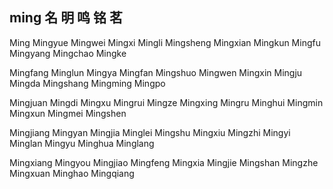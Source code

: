 ming  名 明 鸣 铭 茗 
---

Ming Mingyue Mingwei Mingxi Mingli Mingsheng Mingxian Mingkun Mingfu Mingyang Mingchao Mingke 

Mingfang Minglun Mingya Mingfan Mingshuo Mingwen Mingxin Mingju Mingda Mingshang Mingming Mingpo 

Mingjuan Mingdi Mingxu Mingrui Mingze Mingxing Mingru Minghui Mingmin Mingxun Mingmei Mingshen 

Mingjiang Mingyan Mingjia Minglei Mingshu Mingxiu Mingzhi Mingyi Minglan Mingyu Minghua Minglang 

Mingxiang Mingyou Mingjiao Mingfeng Mingxia Mingjie Mingshan Mingzhe Mingxuan Minghao Mingqiang 
